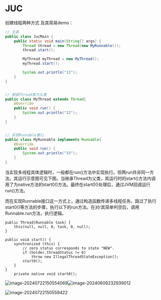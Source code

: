 # JUC

创建线程两种方式 及其简易demo：

```java
// 主类
public class JucMain {
    public static void main(String[] args) {
        Thread thread = new Thread(new MyRunnable());
        thread.start();

        MyThread myThread = new MyThread();
        myThread.start();

        System.out.println("11");
    }
}


// 继承Thread类为父类
public class MyThread extends Thread{
    @Override
    public void run() {
        System.out.println("22");
    }
}


// 实现Runnable接口
public class MyRunnable implements Runnable{
    @Override
    public void run() {
        System.out.println("33");
    }
}
```

当实现多线程具体逻辑时，一般都在run()方法中实现执行。但两run并非同一方法。其运行示意图可见下图。当继承Thread为父类，其运行时的start()方法内调用了为native方法的start0()方法。最终在start0()处理后，通过JVM回调运行run()方法。

而在实现Runnable接口这一方式上，通过构造函数传递多线程任务。跳过了执行start0()等方法的步骤，执行以下的run方法。在对r其简单判空后，调用Runnable.run方法，执行逻辑。

```
public Thread(Runnable task) {
    this(null, null, 0, task, 0, null);
}
```

```
public void start() {
    synchronized (this) {
        // zero status corresponds to state "NEW".
        if (holder.threadStatus != 0)
            throw new IllegalThreadStateException();
        start0();
    }
}
    private native void start0();

```

![image-20240722150554069](C:\Users\chenz\AppData\Roaming\Typora\typora-user-images\image-20240722150554069.png)![image-20240609232939012](C:\Users\chenz\OneDrive\桌面\note\juc\images\image-20240609232939012.png)







![image-20240722150559422](C:\Users\chenz\AppData\Roaming\Typora\typora-user-images\image-20240722150559422.png)